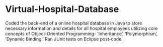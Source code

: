 # Virtual-Hospital-Database
Coded the back-end of a online hospital database in Java to store necessary information and details for all hospital
employees utilizing core concepts of Object-Oriented Programming- ’Inheritance’, ’Polymorphism’, ’Dynamic Binding.’ Ran
JUnit tests on Eclipse post-code.
